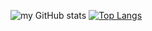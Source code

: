 ![my GitHub stats](https://github-readme-stats.vercel.app/api?username=hiikion&show_icons=true&theme=vue-dark)
[![Top Langs](https://github-readme-stats.vercel.app/api/top-langs/?username=hiikion&layout=compact)](https://github.com/anuraghazra/github-readme-stats)

